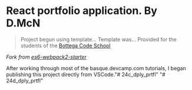 # React portfolio application. By D.McN

> Project begun using template... 
Template was... Provided for the students of the [Bottega Code School](https://bottega.tech/)

*Fork from [es6-webpack2-starter](https://github.com/micooz/es6-webpack2-starter)*

After working through most of the basque.devcamp.com tutorials, 
I began publishing this project directly from VSCode."# 24c_dply_prtfl" 
"# 24d_dply_prtfl" 
